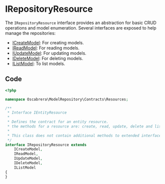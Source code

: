# IRepositoryResource

The `IRepositoryResource` interface provides an abstraction for basic CRUD operations and model enumeration. Several
interfaces are exposed to help manage the repositories:

- [ICreateModel](./ICreateModel.md): For creating models.
- [IReadModel](./IReadModel.md): For reading models.
- [IUpdateModel](./IUpdateModel.md): For updating models.
- [IDeleteModel](./IDeleteModel.md): For deleting models.
- [IListModel](./IListModel.md): To list models.

## Code

```php
<?php

namespace Oscabrera\ModelRepository\Contracts\Resources;

/**
 * Interface IEntityResource
 *
 * Defines the contract for an entity resource.
 * the methods for a resource are: create, read, update, delete and list.
 *
 * This class does not contain additional methods to extended interfaces.
 */
interface IRepositoryResource extends
    ICreateModel,
    IReadModel,
    IUpdateModel,
    IDeleteModel,
    IListModel
{
}
```